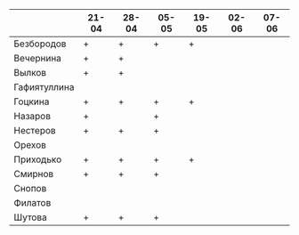 |              	| 21-04	| 28-04	| 05-05	| 19-05	| 02-06 | 07-06 |
|--------------	|-----	|-----	|-----	|-----  |-----  |-----  |
| Безбородов   	|   +  	|   +  	|   +  	|   +  	|   	  |       |
| Вечернина    	|   +  	|   +  	|   	  |     	|   	  |       |
| Вылков       	|   + 	|   +  	|     	|     	|   	  |       |
| Гафиятуллина 	|     	|     	|     	|     	|   	  |       |
| Гоцкина      	|   +  	|   +  	|   +  	|   +  	|   	  |       |
| Назаров      	|   +  	|     	|   + 	|     	|   	  |       |
| Нестеров     	|   +  	|   +  	|   +  	|     	|   	  |       |
| Орехов       	|     	|     	|     	|     	|   	  |       |
| Приходько    	|   +  	|   +  	|   +  	|   +  	|   	  |       |
| Смирнов      	|   +  	|   +  	|   +  	|     	|   	  |       |
| Снопов       	|     	|     	|     	|     	|   	  |       |
| Филатов      	|     	|     	|     	|     	|   	  |       |
| Шутова       	|   +  	|   +  	|   +  	|     	|   	  |       |
